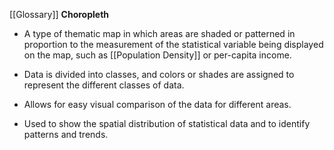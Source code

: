 
 [[Glossary]]
**Choropleth**

- A type of thematic map in which areas are shaded or patterned in proportion to the measurement of the statistical variable being displayed on the map, such as [[Population Density]] or per-capita income.


- Data is divided into classes, and colors or shades are assigned to represent the different classes of data.


- Allows for easy visual comparison of the data for different areas.


- Used to show the spatial distribution of statistical data and to identify patterns and trends.